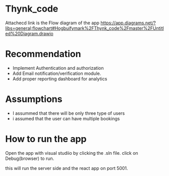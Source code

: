 # Thynk_code

Attachecd link is the Flow diagram of the app 
https://app.diagrams.net/?libs=general;flowchart#Hogbuifymark%2FThynk_code%2Fmaster%2FUntitled%20Diagram.drawio

# Recommendation 
- Implement Authentication and authorization 
- Add Email notification/verification module. 
- Add proper reporting dashboard for analytics 

# Assumptions 
- I assummed that there will be only three type of users 
- i assumed that the user can have multiple bookings


# How to run the app

Open the app with visual studiio by clicking the .sln file.
click on Debug(browser) to run.

this will run the server side and the react app on port 5001.



